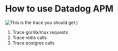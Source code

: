 # How to use Datadog APM

![This is the trace you should get.](https://github.com/gabsn/apm-toy-app/blob/img/full_trace.png))

1. Trace gorilla/mux requests
2. Trace redis calls
3. Trace postgres calls

